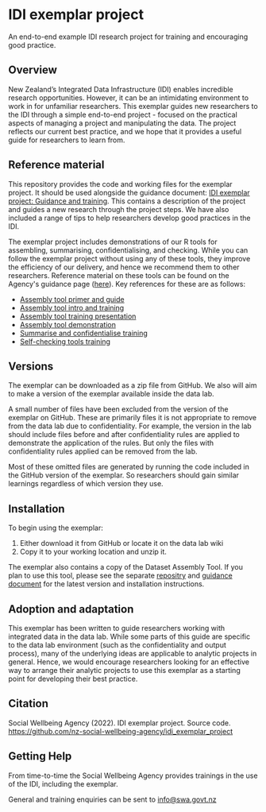 # IDI exemplar project
An end-to-end example IDI research project for training and encouraging good practice.

## Overview
New Zealand’s Integrated Data Infrastructure (IDI) enables incredible research opportunities. However, it can be an intimidating environment to work in for unfamiliar researchers. This exemplar guides new researchers to the IDI through a simple end-to-end project - focused on the practical aspects of managing a project and manipulating the data. The project reflects our current best practice, and we hope that it provides a useful guide for researchers to learn from.

## Reference material
This repository provides the code and working files for the exemplar project. It should be used alongside the guidance document: [IDI exemplar project: Guidance and training](https://swa.govt.nz/assets/Publications/guidance/IDI-Exemplar-project-guide.pdf). This contains a description of the project and guides a new research through the project steps. We have also included a range of tips to help researchers develop good practices in the IDI.

The exemplar project includes demonstrations of our R tools for assembling, summarising, confidentialising, and checking. While you can follow the exemplar project without using any of these tools, they improve the efficiency of our delivery, and hence we recommend them to other researchers. Reference material on these tools can be found on the Agency's guidance page ([here](https://swa.govt.nz/publications/guidance/)). Key references for these  are as follows:
* [Assembly tool primer and guide](https://swa.govt.nz/assets/Publications/guidance/Introduction-to-the-Dataset-Assembly-tool-primer-and-guide.pdf)
* [Assembly tool intro and training](https://swa.govt.nz/assets/Publications/guidance/Dataset-Assembly-Tool-introduction-and-training-presentation.pdf)
* [Assembly tool training presentation](https://vimeo.com/490565559)
* [Assembly tool demonstration](https://vimeo.com/561152732/435a570079)
* [Summarise and confidentialise training](https://swa.govt.nz/assets/Publications/guidance/summarise-and-confidentialise-tools-training-guide-v2.pdf)
* [Self-checking tools training](https://swa.govt.nz/assets/Publications/guidance/self-checking-tools-training-guide.pdf)

## Versions
The exemplar can be downloaded as a zip file from GitHub. We also will aim to make a version of the exemplar available inside the data lab.

A small number of files have been excluded from the version of the exemplar on GitHub. These are primarily files it is not appropriate to remove from the data lab due to confidentiality. For example, the version in the lab should include files before and after confidentiality rules are applied to demonstrate the application of the rules. But only the files with confidentiality rules applied can be removed from the lab.

Most of these omitted files are generated by running the code included in the GitHub version of the exemplar. So researchers should gain similar learnings regardless of which version they use.

## Installation
To begin using the exemplar:

1. Either download it from GitHub or locate it on the data lab wiki
2. Copy it to your working location and unzip it.

The exemplar also contains a copy of the Dataset Assembly Tool. If you plan to use this tool, please see the separate [repositry](https://github.com/nz-social-wellbeing-agency/dataset_assembly_tool) and [guidance document](https://swa.govt.nz/assets/Publications/guidance/Dataset-Assembly-Tool-introduction-and-training-presentation.pdf) for the latest version and installation instructions.

## Adoption and adaptation
This exemplar has been written to guide researchers working with integrated data in the data lab. While some parts of this guide are specific to the data lab environment (such as the confidentiality and output process), many of the underlying ideas are applicable to analytic projects in general. Hence, we would encourage researchers looking for an effective way to arrange their analytic projects to use this exemplar as a starting point for developing their best practice.

## Citation
Social Wellbeing Agency (2022). IDI exemplar project. Source code. https://github.com/nz-social-wellbeing-agency/idi_exemplar_project

## Getting Help
From time-to-time the Social Wellbeing Agency provides trainings in the use of the IDI, including the exemplar.

General and training enquiries can be sent to info@swa.govt.nz
